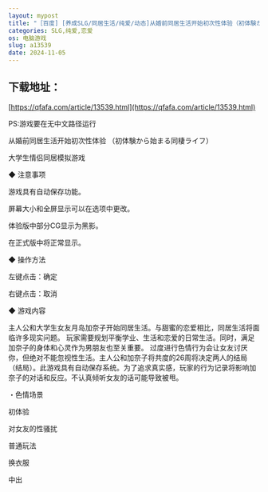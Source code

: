 ```yaml
---
layout: mypost
title: "［百度] [养成SLG/同居生活/纯爱/动态]从婚前同居生活开始初次性体验（初体験から始まる同棲ライフ）V1.01 机翻汉化[420M/百度]"
categories: SLG,纯爱,恋爱
os: 电脑游戏
slug: a13539
date: 2024-11-05
---
```


## 下载地址：

[https://qfafa.com/article/13539.html](https://qfafa.com/article/13539.html)

PS:游戏要在无中文路径运行

从婚前同居生活开始初次性体验
（初体験から始まる同棲ライフ）
 
大学生情侣同居模拟游戏

◆ 注意事项

游戏具有自动保存功能。

屏幕大小和全屏显示可以在选项中更改。

体验版中部分CG显示为黑影。

在正式版中将正常显示。

◆ 操作方法

左键点击：确定

右键点击：取消

◆ 游戏内容

主人公和大学生女友月岛加奈子开始同居生活。与甜蜜的恋爱相比，同居生活将面临许多现实问题。
玩家需要规划平衡学业、生活和恋爱的日常生活。同时，满足加奈子的身体和心灵作为男朋友也至关重要。
过度进行色情行为会让女友讨厌你，但绝对不能忽视性生活。主人公和加奈子将共度的26周将决定两人的结局（结局）。此游戏具有自动保存系统。为了追求真实感，玩家的行为记录将影响加奈子的对话和反应。不认真倾听女友的话可能导致被甩。

・色情场景

初体验

对女友的性骚扰

普通玩法

换衣服

中出